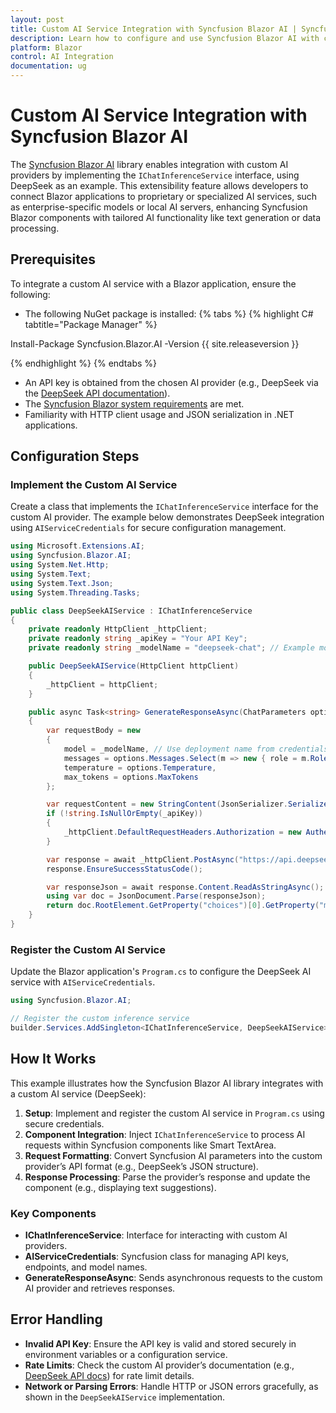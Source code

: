 ```yaml
---
layout: post
title: Custom AI Service Integration with Syncfusion Blazor AI | Syncfusion
description: Learn how to configure and use Syncfusion Blazor AI with custom AI providers, such as DeepSeek, to enable AI-driven features in Blazor applications.
platform: Blazor
control: AI Integration
documentation: ug
---
```


# Custom AI Service Integration with Syncfusion Blazor AI

The [Syncfusion Blazor AI](https://www.nuget.org/packages/Syncfusion.Blazor.AI) library enables integration with custom AI providers by implementing the `IChatInferenceService` interface, using DeepSeek as an example. This extensibility feature allows developers to connect Blazor applications to proprietary or specialized AI services, such as enterprise-specific models or local AI servers, enhancing Syncfusion Blazor components with tailored AI functionality like text generation or data processing.

## Prerequisites

To integrate a custom AI service with a Blazor application, ensure the following:
- The following NuGet package is installed:
{% tabs %}
{% highlight C# tabtitle="Package Manager" %}

Install-Package Syncfusion.Blazor.AI -Version {{ site.releaseversion }}

{% endhighlight %}
{% endtabs %}
- An API key is obtained from the chosen AI provider (e.g., DeepSeek via the [DeepSeek API documentation](https://platform.deepseek.com/docs)).
- The [Syncfusion Blazor system requirements](https://blazor.syncfusion.com/documentation/system-requirements) are met.
- Familiarity with HTTP client usage and JSON serialization in .NET applications.

## Configuration Steps

### Implement the Custom AI Service

Create a class that implements the `IChatInferenceService` interface for the custom AI provider. The example below demonstrates DeepSeek integration using `AIServiceCredentials` for secure configuration management.

```csharp
using Microsoft.Extensions.AI;
using Syncfusion.Blazor.AI;
using System.Net.Http;
using System.Text;
using System.Text.Json;
using System.Threading.Tasks;

public class DeepSeekAIService : IChatInferenceService
{
    private readonly HttpClient _httpClient;
    private readonly string _apiKey = "Your API Key";
    private readonly string _modelName = "deepseek-chat"; // Example model

    public DeepSeekAIService(HttpClient httpClient)
    {
        _httpClient = httpClient;
    }

    public async Task<string> GenerateResponseAsync(ChatParameters options)
    {
        var requestBody = new
        {
            model = _modelName, // Use deployment name from credentials
            messages = options.Messages.Select(m => new { role = m.Role.ToString().ToLower(), content = m.Content }).ToArray(),
            temperature = options.Temperature,
            max_tokens = options.MaxTokens
        };

        var requestContent = new StringContent(JsonSerializer.Serialize(requestBody), Encoding.UTF8, "application/json");
        if (!string.IsNullOrEmpty(_apiKey))
        {
            _httpClient.DefaultRequestHeaders.Authorization = new AuthenticationHeaderValue("Bearer", _apiKey);
        }

        var response = await _httpClient.PostAsync("https://api.deepseek.com/v1/chat/completions", requestContent);
        response.EnsureSuccessStatusCode();

        var responseJson = await response.Content.ReadAsStringAsync();
        using var doc = JsonDocument.Parse(responseJson);
        return doc.RootElement.GetProperty("choices")[0].GetProperty("message").GetProperty("content").GetString();
    }
}
```

### Register the Custom AI Service

Update the Blazor application's `Program.cs` to configure the DeepSeek AI service with `AIServiceCredentials`.

```csharp
using Syncfusion.Blazor.AI;

// Register the custom inference service
builder.Services.AddSingleton<IChatInferenceService, DeepSeekAIService>();
```

## How It Works

This example illustrates how the Syncfusion Blazor AI library integrates with a custom AI service (DeepSeek):

1. **Setup**: Implement and register the custom AI service in `Program.cs` using secure credentials.
2. **Component Integration**: Inject `IChatInferenceService` to process AI requests within Syncfusion components like Smart TextArea.
3. **Request Formatting**: Convert Syncfusion AI parameters into the custom provider’s API format (e.g., DeepSeek’s JSON structure).
4. **Response Processing**: Parse the provider’s response and update the component (e.g., displaying text suggestions).

### Key Components
- **IChatInferenceService**: Interface for interacting with custom AI providers.
- **AIServiceCredentials**: Syncfusion class for managing API keys, endpoints, and model names.
- **GenerateResponseAsync**: Sends asynchronous requests to the custom AI provider and retrieves responses.

## Error Handling
- **Invalid API Key**: Ensure the API key is valid and stored securely in environment variables or a configuration service.
- **Rate Limits**: Check the custom AI provider’s documentation (e.g., [DeepSeek API docs](https://platform.deepseek.com/docs)) for rate limit details.
- **Network or Parsing Errors**: Handle HTTP or JSON errors gracefully, as shown in the `DeepSeekAIService` implementation.
